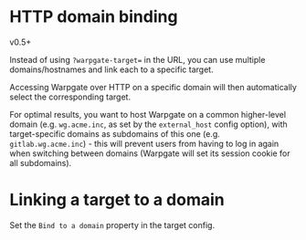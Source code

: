 # HTTP domain binding

<div class="badge font-xs text-bg-warning mb-3">v0.5+</div>

Instead of using `?warpgate-target=` in the URL, you can use multiple domains/hostnames and link each to a specific target.

Accessing Warpgate over HTTP on a specific domain will then automatically select the corresponding target.

For optimal results, you want to host Warpgate on a common higher-level domain (e.g. `wg.acme.inc`, as set by the `external_host` config option), with target-specific domains as subdomains of this one (e.g. `gitlab.wg.acme.inc`) - this will prevent users from having to log in again when switching between domains (Warpgate will set its session cookie for all subdomains).

# Linking a target to a domain

Set the `Bind to a domain` property in the target config.
